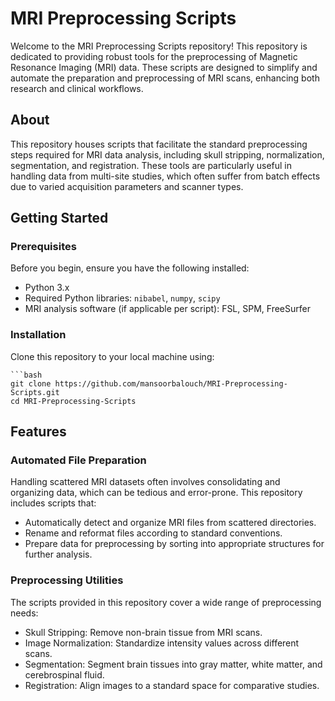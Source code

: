 # MRI Preprocessing Scripts

Welcome to the MRI Preprocessing Scripts repository! This repository is dedicated to providing robust tools for the preprocessing of Magnetic Resonance Imaging (MRI) data. These scripts are designed to simplify and automate the preparation and preprocessing of MRI scans, enhancing both research and clinical workflows.

## About

This repository houses scripts that facilitate the standard preprocessing steps required for MRI data analysis, including skull stripping, normalization, segmentation, and registration. These tools are particularly useful in handling data from multi-site studies, which often suffer from batch effects due to varied acquisition parameters and scanner types.

## Getting Started

### Prerequisites

Before you begin, ensure you have the following installed:
- Python 3.x
- Required Python libraries: `nibabel`, `numpy`, `scipy`
- MRI analysis software (if applicable per script): FSL, SPM, FreeSurfer

### Installation

Clone this repository to your local machine using:

    ```bash
    git clone https://github.com/mansoorbalouch/MRI-Preprocessing-Scripts.git
    cd MRI-Preprocessing-Scripts

## Features

### Automated File Preparation
Handling scattered MRI datasets often involves consolidating and organizing data, which can be tedious and error-prone. This repository includes scripts that:

- Automatically detect and organize MRI files from scattered directories.
- Rename and reformat files according to standard conventions.
- Prepare data for preprocessing by sorting into appropriate structures for further analysis.

### Preprocessing Utilities
The scripts provided in this repository cover a wide range of preprocessing needs:

- Skull Stripping: Remove non-brain tissue from MRI scans.
- Image Normalization: Standardize intensity values across different scans.
- Segmentation: Segment brain tissues into gray matter, white matter, and cerebrospinal fluid.
- Registration: Align images to a standard space for comparative studies.
